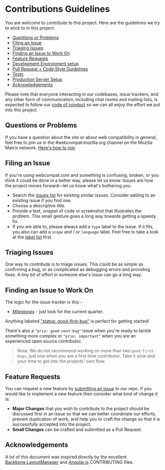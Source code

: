 # Contributions Guidelines

You are welcome to contribute to this project. Here are the guidelines we try to stick to in this project.


* [Questions or Problems](#questions-or-problems)
* [Filing an Issue](#filing-an-issue)
* [Triaging Issues](#triaging-issues)
* [Finding an Issue to Work On](#finding-an-issue-to-work-on)
* [Feature Requests](#feature-requests)
* [Development Environment setup](../docs/dev-env-setup.md)
* [Pull Request + Code Style Guidelines](../docs/pr-coding-guidelines.md)
* [Tests](../docs/tests.md)
* [Production Server Setup](../docs/prod-server.md)
* [Acknowledgements](#acknowledgements)

Please note that everyone interacting in our codebases, issue trackers, and any other form of communication, including chat rooms and mailing lists, is expected to follow our [code of conduct](https://github.com/webcompat/webcompat.com/blob/master/CODE_OF_CONDUCT.md) so we can all enjoy the effort we put into this project.

## Questions or Problems

If you have a question about the site or about web compatibility in general, feel free to join us in the #webcompat:mozilla.org channel on the Mozilla Matrix network. [Here's how to join](https://wiki.mozilla.org/Matrix#Connect_to_Matrix).

## Filing an Issue

If you're using webcompat.com and something is confusing, broken, or you think it could be done in a better way, please let us know. Issues are how the project moves forward&mdash;let us know what's bothering you.

* Search the [issues list](https://github.com/webcompat/webcompat.com/issues) for existing similar issues.  Consider adding to an existing issue if you find one.
* Choose a descriptive title.
* Provide a test, snippet of code or screenshot that illustrates the problem. This small gesture goes a long way towards getting a speedy fix.
* If you are able to, please always add a `type` label to the issue. If it fits, you also can add a `scope` and / or `language` label. Feel free to take a look at the [label list](https://github.com/webcompat/webcompat.com/labels) first.

## Triaging Issues

One way to contribute is to triage issues. This could be as simple as confirming a bug, or as complicated as debugging errors and providing fixes. A tiny bit of effort in someone else's issue can go a long way.

## Finding an Issue to Work On

The logic for the issue tracker is this -
* [*Milestones*](https://github.com/webcompat/webcompat.com/milestones) - just look for the current quarter.

Anything labeled ["status: good-first-bug"](https://github.com/webcompat/webcompat.com/labels/status:%20good%20first%20bug) is perfect for getting started!

There's also a `"prio: good-next-bug"` issue when you're ready to tackle something more complex or `"prio: important"` when you are an experienced open source contributor.

> Note: We do not recommend working on more than two `good-first-bugs`, just one when you are a first time contributor. Take it slow and your time to get into the projects' own flow.


## Feature Requests

You can request a new feature by [submitting an issue](#filing-an-issue) to our repo. If you would like to implement a new feature then consider what kind of change it is:

* **Major Changes** that you wish to contribute to the project should be discussed first in an issue so that we can better coordinate our efforts, prevent duplication of work, and help you to craft the change so that it is successfully accepted into the project.
* **Small Changes** can be crafted and submitted as a Pull Request.


## Acknowledgements
A lot of this document was inspired directly by the excellent [Backbone.LayoutManager](https://github.com/tbranyen/backbone.layoutmanager/blob/master/CONTRIBUTING.md) and [Angular.js](https://github.com/angular/angular.js/blob/master/CONTRIBUTING.md#issue) CONTRIBUTING files.
